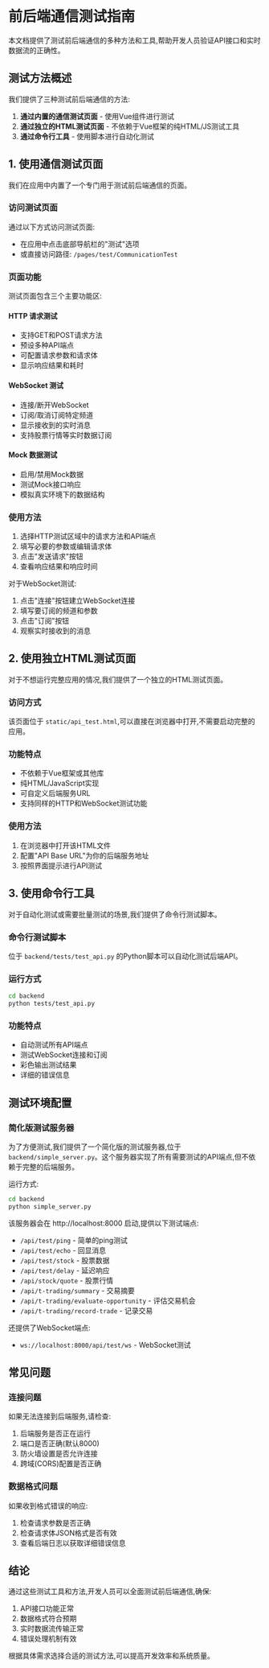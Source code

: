 # 前后端通信测试指南

本文档提供了测试前后端通信的多种方法和工具,帮助开发人员验证API接口和实时数据流的正确性。

## 测试方法概述

我们提供了三种测试前后端通信的方法:

1. **通过内置的通信测试页面** - 使用Vue组件进行测试
2. **通过独立的HTML测试页面** - 不依赖于Vue框架的纯HTML/JS测试工具
3. **通过命令行工具** - 使用脚本进行自动化测试

## 1. 使用通信测试页面

我们在应用中内置了一个专门用于测试前后端通信的页面。

### 访问测试页面

通过以下方式访问测试页面:

- 在应用中点击底部导航栏的"测试"选项
- 或直接访问路径: `/pages/test/CommunicationTest`

### 页面功能

测试页面包含三个主要功能区:

#### HTTP 请求测试

- 支持GET和POST请求方法
- 预设多种API端点
- 可配置请求参数和请求体
- 显示响应结果和耗时

#### WebSocket 测试

- 连接/断开WebSocket
- 订阅/取消订阅特定频道
- 显示接收到的实时消息
- 支持股票行情等实时数据订阅

#### Mock 数据测试

- 启用/禁用Mock数据
- 测试Mock接口响应
- 模拟真实环境下的数据结构

### 使用方法

1. 选择HTTP测试区域中的请求方法和API端点
2. 填写必要的参数或编辑请求体
3. 点击"发送请求"按钮
4. 查看响应结果和响应时间

对于WebSocket测试:

1. 点击"连接"按钮建立WebSocket连接
2. 填写要订阅的频道和参数
3. 点击"订阅"按钮
4. 观察实时接收到的消息

## 2. 使用独立HTML测试页面

对于不想运行完整应用的情况,我们提供了一个独立的HTML测试页面。

### 访问方式

该页面位于 `static/api_test.html`,可以直接在浏览器中打开,不需要启动完整的应用。

### 功能特点

- 不依赖于Vue框架或其他库
- 纯HTML/JavaScript实现
- 可自定义后端服务URL
- 支持同样的HTTP和WebSocket测试功能

### 使用方法

1. 在浏览器中打开该HTML文件
2. 配置"API Base URL"为你的后端服务地址
3. 按照界面提示进行API测试

## 3. 使用命令行工具

对于自动化测试或需要批量测试的场景,我们提供了命令行测试脚本。

### 命令行测试脚本

位于 `backend/tests/test_api.py` 的Python脚本可以自动化测试后端API。

### 运行方式

```bash
cd backend
python tests/test_api.py
```

### 功能特点

- 自动测试所有API端点
- 测试WebSocket连接和订阅
- 彩色输出测试结果
- 详细的错误信息

## 测试环境配置

### 简化版测试服务器

为了方便测试,我们提供了一个简化版的测试服务器,位于 `backend/simple_server.py`。这个服务器实现了所有需要测试的API端点,但不依赖于完整的后端服务。

运行方式:

```bash
cd backend
python simple_server.py
```

该服务器会在 http://localhost:8000 启动,提供以下测试端点:

- `/api/test/ping` - 简单的ping测试
- `/api/test/echo` - 回显消息
- `/api/test/stock` - 股票数据
- `/api/test/delay` - 延迟响应
- `/api/stock/quote` - 股票行情
- `/api/t-trading/summary` - 交易摘要
- `/api/t-trading/evaluate-opportunity` - 评估交易机会
- `/api/t-trading/record-trade` - 记录交易

还提供了WebSocket端点:

- `ws://localhost:8000/api/test/ws` - WebSocket测试

## 常见问题

### 连接问题

如果无法连接到后端服务,请检查:

1. 后端服务是否正在运行
2. 端口是否正确(默认8000)
3. 防火墙设置是否允许连接
4. 跨域(CORS)配置是否正确

### 数据格式问题

如果收到格式错误的响应:

1. 检查请求参数是否正确
2. 检查请求体JSON格式是否有效
3. 查看后端日志以获取详细错误信息

## 结论

通过这些测试工具和方法,开发人员可以全面测试前后端通信,确保:

1. API接口功能正常
2. 数据格式符合预期
3. 实时数据流传输正常
4. 错误处理机制有效

根据具体需求选择合适的测试方法,可以提高开发效率和系统质量。 
 
